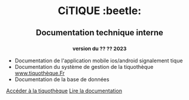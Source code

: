 <h1 align="center">CiTIQUE :beetle:</h1>
<h2 align="center">Documentation technique interne</h2>
<h3 align="center"><small>version du ?? ?? 2023</small></h3>


- Documentation de l'application mobile ios/android signalement tique
- Documentation du système de gestion de la tiquothèque www.tiquothèque.Fr
- Documentation de la base de données


[Accéder à la tiquothèque](https://tiquotheque.fr)
[Lire la documentation](#tiquotheque-documentation)
